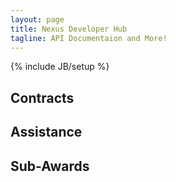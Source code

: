 ```yaml
---
layout: page
title: Nexus Developer Hub
tagline: API Documentaion and More!
---
```

{% include JB/setup %}


## Contracts
    
## Assistance

## Sub-Awards

